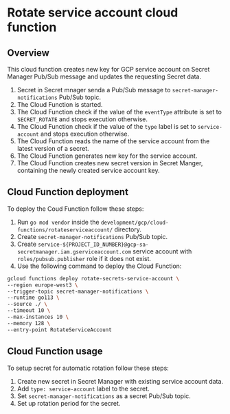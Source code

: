 # Rotate service account cloud function


## Overview

This cloud function creates new key for GCP service account on Secret Manager Pub/Sub message and updates the requesting Secret data.

1. Secret in Secret mnager senda a Pub/Sub message to `secret-manager-notifications` Pub/Sub topic.
2. The Cloud Function is started.
3. The Cloud Function check if the value of the `eventType` attribute is set to `SECRET_ROTATE` and stops execution otherwise.
4. The Cloud Function check if the value of the `type` label is set to `service-account` and stops execution otherwise.
5. The Cloud Function reads the name of the service account from the latest version of a secret.
6. The Cloud Function generates new key for the service account.
7. The Cloud Function creates new secret version in Secret Manger, containing the newly created service account key.

## Cloud Function deployment

To deploy the Coud Function follow these steps:

1. Run `go mod vendor` inside the `development/gcp/cloud-functions/rotateserviceaccount/` directory.
2. Create `secret-manager-notifications` Pub/Sub topic.
2. Create `service-${PROJECT_ID_NUMBER}@gcp-sa-secretmanager.iam.gserviceaccount.com` service account with `roles/pubsub.publisher` role if it does not exist.
3. Use the following command to deploy the Cloud Function:
```bash
gcloud functions deploy rotate-secrets-service-account \
--region europe-west3 \
--trigger-topic secret-manager-notifications \
--runtime go113 \
--source ./ \
--timeout 10 \
--max-instances 10 \
--memory 128 \
--entry-point RotateServiceAccount
```

## Cloud Function usage

To setup secret for automatic rotation follow these steps:
1. Create new secret in Secret Manager with existing service account data.
2. Add `type: service-account` label to the secret.
3. Set `secret-manager-notifications` as a secret  Pub/Sub topic.
3. Set up rotation period for the secret.

